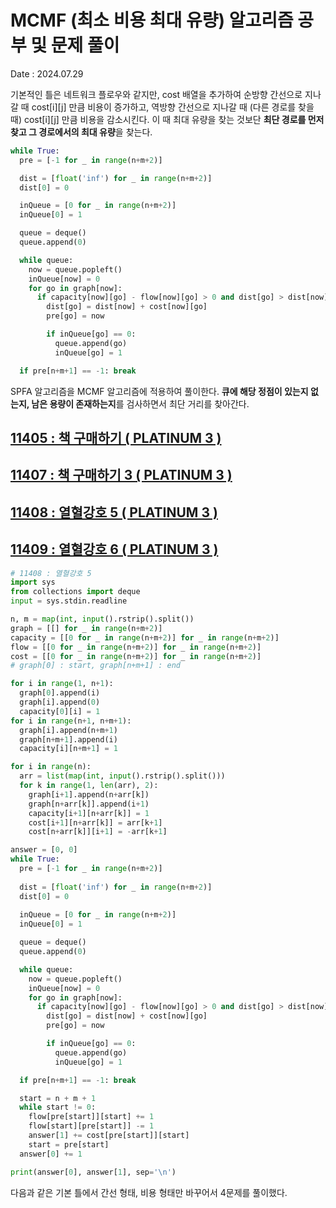 # MCMF (최소 비용 최대 유량) 알고리즘 공부 및 문제 풀이
Date : 2024.07.29

기본적인 틀은 네트워크 플로우와 같지만, cost 배열을 추가하여 순방향 간선으로 지나갈 때 cost[i][j] 만큼 비용이 증가하고, 역방향 간선으로 지나갈 때 (다른 경로를 찾을 때) cost[i][j] 만큼 비용을 감소시킨다. 이 때 최대 유량을 찾는 것보단 **최단 경로를 먼저 찾고 그 경로에서의 최대 유량**을 찾는다. 
```py
while True:
  pre = [-1 for _ in range(n+m+2)]

  dist = [float('inf') for _ in range(n+m+2)]
  dist[0] = 0

  inQueue = [0 for _ in range(n+m+2)]
  inQueue[0] = 1

  queue = deque()
  queue.append(0)

  while queue:
    now = queue.popleft()
    inQueue[now] = 0
    for go in graph[now]:
      if capacity[now][go] - flow[now][go] > 0 and dist[go] > dist[now] + cost[now][go]:
        dist[go] = dist[now] + cost[now][go]
        pre[go] = now

        if inQueue[go] == 0:
          queue.append(go)
          inQueue[go] = 1

  if pre[n+m+1] == -1: break
```

SPFA 알고리즘을 MCMF 알고리즘에 적용하여 풀이한다. **큐에 해당 정점이 있는지 없는지, 남은 용량이 존재하는지**를 검사하면서 최단 거리를 찾아간다.

## [11405 : 책 구매하기 ( PLATINUM 3 )](https://www.acmicpc.net/problem/11405)
## [11407 : 책 구매하기 3 ( PLATINUM 3 )](https://www.acmicpc.net/problem/11407)
## [11408 : 열혈강호 5 ( PLATINUM 3 )](https://www.acmicpc.net/problem/11408)
## [11409 : 열혈강호 6 ( PLATINUM 3 )](https://www.acmicpc.net/problem/11409)

```py
# 11408 : 열혈강호 5
import sys
from collections import deque
input = sys.stdin.readline

n, m = map(int, input().rstrip().split())
graph = [[] for _ in range(n+m+2)]
capacity = [[0 for _ in range(n+m+2)] for _ in range(n+m+2)]
flow = [[0 for _ in range(n+m+2)] for _ in range(n+m+2)]
cost = [[0 for _ in range(n+m+2)] for _ in range(n+m+2)]
# graph[0] : start, graph[n+m+1] : end

for i in range(1, n+1):
  graph[0].append(i)
  graph[i].append(0)
  capacity[0][i] = 1
for i in range(n+1, n+m+1):
  graph[i].append(n+m+1)
  graph[n+m+1].append(i)
  capacity[i][n+m+1] = 1

for i in range(n):
  arr = list(map(int, input().rstrip().split()))
  for k in range(1, len(arr), 2):
    graph[i+1].append(n+arr[k])
    graph[n+arr[k]].append(i+1)
    capacity[i+1][n+arr[k]] = 1
    cost[i+1][n+arr[k]] = arr[k+1]
    cost[n+arr[k]][i+1] = -arr[k+1]

answer = [0, 0]
while True:
  pre = [-1 for _ in range(n+m+2)]
  
  dist = [float('inf') for _ in range(n+m+2)]
  dist[0] = 0
  
  inQueue = [0 for _ in range(n+m+2)]
  inQueue[0] = 1

  queue = deque()
  queue.append(0)

  while queue:
    now = queue.popleft()
    inQueue[now] = 0
    for go in graph[now]:
      if capacity[now][go] - flow[now][go] > 0 and dist[go] > dist[now] + cost[now][go]:
        dist[go] = dist[now] + cost[now][go]
        pre[go] = now

        if inQueue[go] == 0:
          queue.append(go)
          inQueue[go] = 1

  if pre[n+m+1] == -1: break

  start = n + m + 1
  while start != 0:
    flow[pre[start]][start] += 1
    flow[start][pre[start]] -= 1
    answer[1] += cost[pre[start]][start]
    start = pre[start]
  answer[0] += 1

print(answer[0], answer[1], sep='\n')
```

다음과 같은 기본 틀에서 간선 형태, 비용 형태만 바꾸어서 4문제를 풀이했다.
